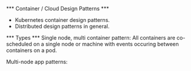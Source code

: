 *** Container / Cloud Design Patterns ***
- Kubernetes container design patterns.
- Distributed design patterns in general.

*** Types ***
Single node, multi container pattern:
All containers are co-scheduled on a single node or machine with events
occuring between containers on a pod.


Multi-node app patterns: